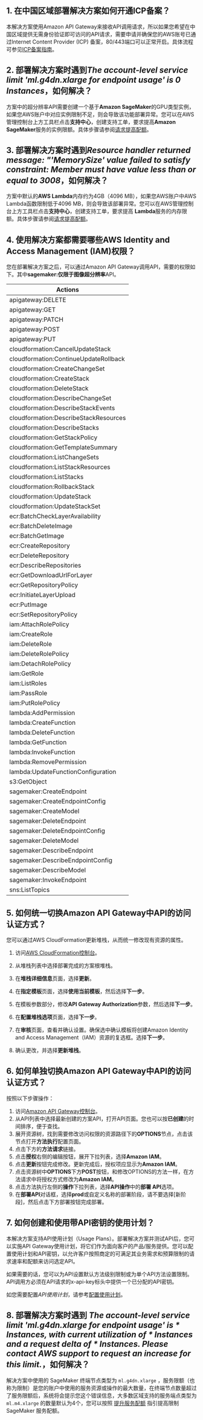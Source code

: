 ## 1. 在中国区域部署解决方案如何开通ICP备案？

本解决方案使用Amazon API Gateway来接收API调用请求，所以如果您希望在中国区域提供无需身份验证即可访问的API请求，需要申请并确保您的AWS账号已通过Internet Content Provider (ICP) 备案，80/443端口可以正常开启。具体流程可参见[ICP备案指南](https://www.amazonaws.cn/support/icp/)。

## 2. 部署解决方案时遇到*The account-level service limit 'ml.g4dn.xlarge for endpoint usage' is 0 Instances*，如何解决？

方案中的超分辨率API需要创建一个基于**Amazon SageMaker**的GPU类型实例，如果您AWS账户中对应实例限制不足，则会导致该功能部署异常。您可以在AWS管理控制台上方工具栏点击**支持中心**，创建支持工单，要求提高**Amazon SageMaker**服务的实例限额。具体步骤请参阅[请求提高配额](https://docs.aws.amazon.com/general/latest/gr/aws_service_limits.html)。

## 3. 部署解决方案时遇到*Resource handler returned message: "'MemorySize' value failed to satisfy constraint: Member must have value less than or equal to 3008*，如何解决？

方案中默认的**AWS Lambda**内存约为4GB（4096 MB），如果您AWS账户中AWS Lambda函数限制低于4096 MB，则会导致该部署异常。您可以在AWS管理控制台上方工具栏点击**支持中心**，创建支持工单，要求提高 **Lambda**服务的内存限额。具体步骤请参阅[请求提高配额](https://docs.aws.amazon.com/general/latest/gr/aws_service_limits.html)。

## 4. 使用解决方案都需要哪些AWS Identity and Access Management (IAM)权限？

您在部署解决方案之后，可以通过Amazon API Gateway调用API，需要的权限如下。其中**sagemaker:**仅限于**图像超分辨率**API。

| Actions |
| ------------------------------------- |
| apigateway:DELETE                     |
| apigateway:GET                        |
| apigateway:PATCH                      |
| apigateway:POST                       |
| apigateway:PUT                        |
| cloudformation:CancelUpdateStack      |
| cloudformation:ContinueUpdateRollback |
| cloudformation:CreateChangeSet        |
| cloudformation:CreateStack            |
| cloudformation:DeleteStack            |
| cloudformation:DescribeChangeSet      |
| cloudformation:DescribeStackEvents    |
| cloudformation:DescribeStackResources |
| cloudformation:DescribeStacks         |
| cloudformation:GetStackPolicy         |
| cloudformation:GetTemplateSummary     |
| cloudformation:ListChangeSets         |
| cloudformation:ListStackResources     |
| cloudformation:ListStacks             |
| cloudformation:RollbackStack          |
| cloudformation:UpdateStack            |
| cloudformation:UpdateStackSet         |
| ecr:BatchCheckLayerAvailability       |
| ecr:BatchDeleteImage                  |
| ecr:BatchGetImage                     |
| ecr:CreateRepository                  |
| ecr:DeleteRepository                  |
| ecr:DescribeRepositories              |
| ecr:GetDownloadUrlForLayer            |
| ecr:GetRepositoryPolicy               |
| ecr:InitiateLayerUpload               |
| ecr:PutImage                          |
| ecr:SetRepositoryPolicy               |
| iam:AttachRolePolicy                  |
| iam:CreateRole                        |
| iam:DeleteRole                        |
| iam:DeleteRolePolicy                  |
| iam:DetachRolePolicy                  |
| iam:GetRole                           |
| iam:ListRoles                         |
| iam:PassRole                          |
| iam:PutRolePolicy                     |
| lambda:AddPermission                  |
| lambda:CreateFunction                 |
| lambda:DeleteFunction                 |
| lambda:GetFunction                    |
| lambda:InvokeFunction                 |
| lambda:RemovePermission               |
| lambda:UpdateFunctionConfiguration    |
| s3:GetObject                          |
| sagemaker:CreateEndpoint              |
| sagemaker:CreateEndpointConfig        |
| sagemaker:CreateModel                 |
| sagemaker:DeleteEndpoint              |
| sagemaker:DeleteEndpointConfig        |
| sagemaker:DeleteModel                 |
| sagemaker:DescribeEndpoint            |
| sagemaker:DescribeEndpointConfig      |
| sagemaker:DescribeModel               |
| sagemaker:InvokeEndpoint              |
| sns:ListTopics                        |

## 5. 如何统一切换Amazon API Gateway中API的访问认证方式？

您可以通过AWS CloudFormation更新堆栈，从而统一修改现有资源的属性。

1. 访问[AWS CloudFormation控制台](https://console.aws.amazon.com/cloudformation/)。

2. 从堆栈列表中选择部署完成的方案根堆栈。

3. 在**堆栈详细信息**页面，选择**更新**。

4. 在**指定模板**页面，选择**使用当前模板**，然后选择**下一步**。

5. 在模板参数部分，修改**API Gateway Authorization**参数，然后选择**下一步**。

6. 在**配置堆栈选项**页面，选择**下一步**。

7. 在**审核**页面，查看并确认设置。确保选中确认模板将创建Amazon Identity and Access Management（IAM）资源的复选框。选择**下一步**。

8. 确认更改，并选择**更新堆栈**。

## 6. 如何单独切换Amazon API Gateway中API的访问认证方式？

按照以下步骤操作：

1. 访问[Amazon API Gateway控制台](https://console.aws.amazon.com/apigateway/)。
2. 从API列表中选择最新创建的方案API，打开API页面。您也可以按**已创建**的时间排序，便于查找。
3. 展开资源树，找到需要修改访问权限的资源路径下的**OPTIONS**节点，点击该节点打开**方法执行**配置页面。
4. 点击下方的**方法请求**链接。
5. 点击**授权**右侧的编辑按钮，展开下拉列表，选择**Amazon IAM**。
6. 点击**更新**按钮完成修改。更新完成后，授权项应显示为**Amazon IAM**。
7. 点击资源树中**OPTIONS**下方**POST**按钮，和修改OPTIONS的方法一样，在方法请求中将授权方式修改为**Amazon IAM**。
8. 点击方法执行左侧的**操作**下拉列表，选择**API操作**中的**部署 API**选项。
9. 在**部署API**对话框，选择**prod**或自定义名称的部署阶段，请不要选择[新阶段]，然后点击下方部署按钮完成部署。

## 7. 如何创建和使用带API密钥的使用计划？
本解决方案支持API使用计划（Usage Plans）。部署解决方案并测试API后，您可以实施API Gateway使用计划，将它们作为面向客户的产品/服务提供。您可以配置使用计划和API密钥，以允许客户按照商定的可满足其业务需求和预算限制的请求速率和配额来访问选定API。

如果需要的话，您可以为API设置默认方法级别限制或为单个API方法设置限制。API调用方必须在API请求的x-api-key标头中提供一个已分配的API密钥。 

如您需要配置*API使用计划*，请参考[配置使用计划](https://docs.aws.amazon.com/zh_cn/apigateway/latest/developerguide/api-gateway-create-usage-plans.html)。

## 8. 部署解决方案时遇到 *The account-level service limit 'ml.g4dn.xlarge for endpoint usage' is * Instances, with current utilization of * Instances and a request delta of * Instances. Please contact AWS support to request an increase for this limit.*，如何解决？
解决方案中使用的 SageMaker 终端节点类型为 `ml.g4dn.xlarge` ，服务限额（也称为限制）是您的账户中使用的服务资源或操作的最大数量，在终端节点数量超过了服务限额后，系统将会提示您这个错误信息，大多数区域支持的服务端点类型为 `ml.m4.xlarge` 的数量默认为4个，您可以按照 [提升服务配额](https://docs.amazonaws.cn/sagemaker/latest/dg/regions-quotas.html#service-limit-increase-request-procedure) 指引提高限制 SageMaker 服务配额。